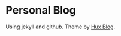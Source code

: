 # Personal Blog
Using jekyll and github.
Theme by [Hux Blog](https://github.com/Huxpro/huxpro.github.io).

